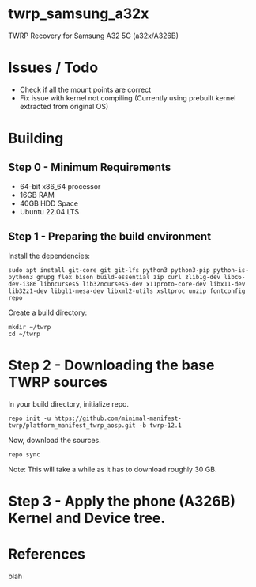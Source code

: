 # twrp_samsung_a32x
TWRP Recovery for Samsung A32 5G (a32x/A326B)

# Issues / Todo
- Check if all the mount points are correct
- Fix issue with kernel not compiling (Currently using prebuilt kernel extracted from original OS)

# Building
## Step 0 - Minimum Requirements
- 64-bit x86_64 processor
- 16GB RAM
- 40GB HDD Space
- Ubuntu 22.04 LTS

## Step 1 - Preparing the build environment
Install the dependencies:
```
sudo apt install git-core git git-lfs python3 python3-pip python-is-python3 gnupg flex bison build-essential zip curl zlib1g-dev libc6-dev-i386 libncurses5 lib32ncurses5-dev x11proto-core-dev libx11-dev lib32z1-dev libgl1-mesa-dev libxml2-utils xsltproc unzip fontconfig repo
```

Create a build directory:
```
mkdir ~/twrp
cd ~/twrp
```

# Step 2 - Downloading the base TWRP sources
In your build directory, initialize repo.
```
repo init -u https://github.com/minimal-manifest-twrp/platform_manifest_twrp_aosp.git -b twrp-12.1
```

Now, download the sources.
```
repo sync
```
Note: This will take a while as it has to download roughly 30 GB.

# Step 3 - Apply the phone (A326B) Kernel and Device tree.


# References
blah
